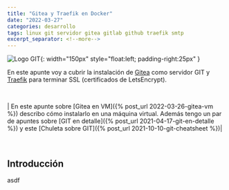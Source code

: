 ```yaml
---
title: "Gitea y Traefik en Docker"
date: "2022-03-27"
categories: desarrollo
tags: linux git servidor gitea gitlab github traefik smtp
excerpt_separator: <!--more-->
---
```


![Logo GIT](/assets/img/posts/logo-gitea.svg){: width="150px" style="float:left; padding-right:25px" } 

En este apunte voy a cubrir la instalación de [Gitea](http://gitea.io) como servidor GIT y [Traefik](https://doc.traefik.io/traefik/) para terminar SSL (certificados de LetsEncrypt). 

<br clear="left"/>
<!--more-->

| En este apunte sobre [Gitea en VM]({% post_url 2022-03-26-gitea-vm %}) describo cómo instalarlo en una máquina virtual. Además tengo un par de apuntes sobre [GIT en detalle]({% post_url 2021-04-17-git-en-detalle %}) y este [Chuleta sobre GIT]({% post_url 2021-10-10-git-cheatsheet %})|

<br/>

## Introducción

asdf


<br/>